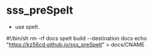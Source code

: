 # sss_preSpelt
- use spelt.








#!/bin/sh
rm -rf docs
spelt build --destination docs
echo "https://kz56cd.github.io/sss_preSpelt" > docs/CNAME